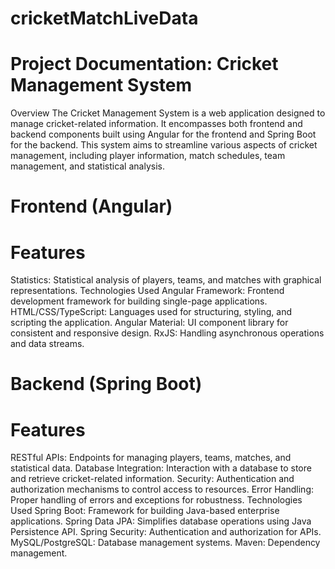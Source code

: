 # cricketMatchLiveData
# Project Documentation: Cricket Management System
Overview
The Cricket Management System is a web application designed to manage cricket-related information. It encompasses both frontend and backend components built using Angular for the frontend and Spring Boot for the backend. This system aims to streamline various aspects of cricket management, including player information, match schedules, team management, and statistical analysis.

# Frontend (Angular)
# Features
Statistics: Statistical analysis of players, teams, and matches with graphical representations.
Technologies Used
Angular Framework: Frontend development framework for building single-page applications.
HTML/CSS/TypeScript: Languages used for structuring, styling, and scripting the application.
Angular Material: UI component library for consistent and responsive design.
RxJS: Handling asynchronous operations and data streams.

# Backend (Spring Boot)
# Features
RESTful APIs: Endpoints for managing players, teams, matches, and statistical data.
Database Integration: Interaction with a database to store and retrieve cricket-related information.
Security: Authentication and authorization mechanisms to control access to resources.
Error Handling: Proper handling of errors and exceptions for robustness.
Technologies Used
Spring Boot: Framework for building Java-based enterprise applications.
Spring Data JPA: Simplifies database operations using Java Persistence API.
Spring Security: Authentication and authorization for APIs.
MySQL/PostgreSQL: Database management systems.
Maven: Dependency management.

